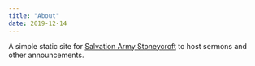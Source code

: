 ```yaml
---
title: "About"
date: 2019-12-14
---
```


A simple static site for [Salvation Army Stoneycroft](https://www.salvationarmy.org.uk/liverpool-stoneycroft) to host sermons and other announcements.
